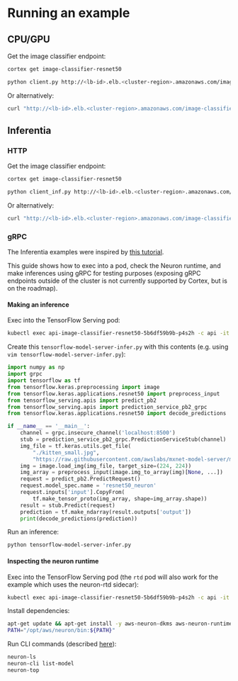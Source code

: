 # Running an example

## CPU/GPU

Get the image classifier endpoint:

```bash
cortex get image-classifier-resnet50
```

```bash
python client.py http://<lb-id>.elb.<cluster-region>.amazonaws.com/image-classifier-resnet50
```

Or alternatively:

```bash
curl "http://<lb-id>.elb.<cluster-region>.amazonaws.com/image-classifier-resnet50/v1/models/resnet50:predict" -X POST -H "Content-type: application/json" -d @sample_inf.json
```

## Inferentia

### HTTP

Get the image classifier endpoint:

```bash
cortex get image-classifier-resnet50
```

```bash
python client_inf.py http://<lb-id>.elb.<cluster-region>.amazonaws.com/image-classifier-resnet50
```

Or alternatively:

```bash
curl "http://<lb-id>.elb.<cluster-region>.amazonaws.com/image-classifier-resnet50/v1/models/resnet50_neuron:predict" -X POST -H "Content-type: application/json" -d @sample.json
```

### gRPC

The Inferentia examples were inspired by [this tutorial](https://awsdocs-neuron.readthedocs-hosted.com/en/latest/neuron-deploy/tutorials/k8s_rn50_demo.html).

This guide shows how to exec into a pod, check the Neuron runtime, and make inferences using gRPC for testing purposes (exposing gRPC endpoints outside of the cluster is not currently supported by Cortex, but is on the roadmap).

#### Making an inference

Exec into the TensorFlow Serving pod:

```bash
kubectl exec api-image-classifier-resnet50-5b6df59b9b-p4s2h -c api -it -- /bin/bash
```

Create this `tensorflow-model-server-infer.py` with this contents (e.g. using `vim tensorflow-model-server-infer.py`):

```python
import numpy as np
import grpc
import tensorflow as tf
from tensorflow.keras.preprocessing import image
from tensorflow.keras.applications.resnet50 import preprocess_input
from tensorflow_serving.apis import predict_pb2
from tensorflow_serving.apis import prediction_service_pb2_grpc
from tensorflow.keras.applications.resnet50 import decode_predictions

if __name__ == '__main__':
    channel = grpc.insecure_channel('localhost:8500')
    stub = prediction_service_pb2_grpc.PredictionServiceStub(channel)
    img_file = tf.keras.utils.get_file(
        "./kitten_small.jpg",
        "https://raw.githubusercontent.com/awslabs/mxnet-model-server/master/docs/images/kitten_small.jpg")
    img = image.load_img(img_file, target_size=(224, 224))
    img_array = preprocess_input(image.img_to_array(img)[None, ...])
    request = predict_pb2.PredictRequest()
    request.model_spec.name = 'resnet50_neuron'
    request.inputs['input'].CopyFrom(
        tf.make_tensor_proto(img_array, shape=img_array.shape))
    result = stub.Predict(request)
    prediction = tf.make_ndarray(result.outputs['output'])
    print(decode_predictions(prediction))
```

Run an inference:

```bash
python tensorflow-model-server-infer.py
```

#### Inspecting the neuron runtime

Exec into the TensorFlow Serving pod (the `rtd` pod will also work for the example which uses the neuron-rtd sidecar):

```bash
kubectl exec api-image-classifier-resnet50-5b6df59b9b-p4s2h -c api -it -- /bin/bash
```

Install dependencies:

```bash
apt-get update && apt-get install -y aws-neuron-dkms aws-neuron-runtime-base aws-neuron-runtime aws-neuron-tools
PATH="/opt/aws/neuron/bin:${PATH}"
```

Run CLI commands (described [here](https://awsdocs-neuron.readthedocs-hosted.com/en/latest/neuron-guide/neuron-tools/basic.html)):

```bash
neuron-ls
neuron-cli list-model
neuron-top
```

